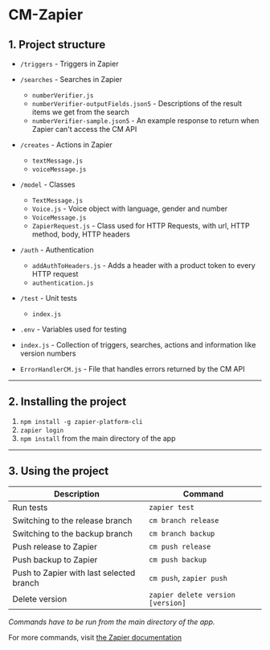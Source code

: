 # CM-Zapier  
## 1. Project structure
- `/triggers` - Triggers in Zapier
- `/searches` - Searches in Zapier
  - `numberVerifier.js`
  - `numberVerifier-outputFields.json5` - Descriptions of the result items we get from the search
  - `numberVerifier-sample.json5` - An example response to return when Zapier can't access the CM API
- `/creates` - Actions in Zapier
  - `textMessage.js`
  - `voiceMessage.js`
- `/model` - Classes
  - `TextMessage.js`
  - `Voice.js` - Voice object with language, gender and number
  - `VoiceMessage.js`
  - `ZapierRequest.js` - Class used for HTTP Requests, with url, HTTP method, body, HTTP headers
- `/auth` - Authentication
  - `addAuthToHeaders.js` - Adds a header with a product token to every HTTP request
  - `authentication.js`
  
- `/test` - Unit tests  
  - `index.js`
- `.env` - Variables used for testing
  
- `index.js` - Collection of triggers, searches, actions and information like version numbers  
- `ErrorHandlerCM.js` - File that handles errors returned by the CM API

---

## 2. Installing the project
1. `npm install -g zapier-platform-cli`
2. `zapier login`
3. `npm install` from the main directory of the app
  
---

## 3. Using the project
Description  | Command
------------ | -------------
Run tests | `zapier test`
Switching to the release branch | `cm branch release`
Switching to the backup branch | `cm branch backup`
Push release to Zapier | `cm push release`
Push backup to Zapier | `cm push backup`
Push to Zapier with last selected branch | `cm push`, `zapier push`
Delete version | `zapier delete version [version]`

_Commands have to be run from the main directory of the app._

For more commands, visit [the Zapier documentation](https://github.com/zapier/zapier-platform-cli?utm_source=zapier.com&utm_medium=referral&utm_campaign=zapier#deploying-an-app-version)
